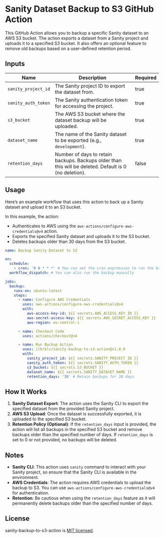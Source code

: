 # Sanity Dataset Backup to S3 GitHub Action

This GitHub Action allows you to backup a specific Sanity dataset to an AWS S3 bucket. The action exports a dataset from a Sanity project and uploads it to a specified S3 bucket. It also offers an optional feature to remove old backups based on a user-defined retention period.

## Inputs

| Name                | Description                                                                                            | Required |
| ------------------- | ------------------------------------------------------------------------------------------------------ | -------- |
| `sanity_project_id` | The Sanity project ID to export the dataset from.                                                      | true     |
| `sanity_auth_token` | The Sanity authentication token for accessing the project.                                             | true     |
| `s3_bucket`         | The AWS S3 bucket where the dataset backup will be uploaded.                                           | true     |
| `dataset_name`      | The name of the Sanity dataset to be exported (e.g., `development`).                                   | true     |
| `retention_days`    | Number of days to retain backups. Backups older than this will be deleted. Default is 0 (no deletion). | false    |

## Usage

Here’s an example workflow that uses this action to back up a Sanity dataset and upload it to an S3 bucket.

In this example, the action:

- Authenticates to AWS using the `aws-actions/configure-aws-credentials@v4` action.
- Exports the specified Sanity dataset and uploads it to the S3 bucket.
- Deletes backups older than 30 days from the S3 bucket.

```yaml
name: Backup Sanity Dataset to S3

on:
  schedule:
    - cron: '0 0 * * *' # You can set the cron expression to run the backup periodically
  workflow_dispatch: # You can also run the backup manually

jobs:
  backup:
    runs-on: ubuntu-latest
    steps:
      - name: Configure AWS Credentials
        uses: aws-actions/configure-aws-credentials@v4
        with:
          aws-access-key-id: ${{ secrets.AWS_ACCESS_KEY_ID }}
          aws-secret-access-key: ${{ secrets.AWS_SECRET_ACCESS_KEY }}
          aws-region: eu-central-1

      - name: Checkout Code
        uses: actions/checkout@v4

      - name: Run Backup Action
        uses: ilkrklc/sanity-backup-to-s3-action@v1.0.0
        with:
          sanity_project_id: ${{ secrets.SANITY_PROJECT_ID }}
          sanity_auth_token: ${{ secrets.SANITY_AUTH_TOKEN }}
          s3_bucket: ${{ secrets.S3_BUCKET }}
          dataset_name: ${{ secrets.SANITY_DATASET_NAME }}
          retention_days: '30' # Retain backups for 30 days
```

## How It Works

1. **Sanity Dataset Export**: The action uses the Sanity CLI to export the specified dataset from the provided Sanity project.
2. **AWS S3 Upload**: Once the dataset is successfully exported, it is uploaded to the specified S3 bucket.
3. **Retention Policy (Optional)**: If the `retention_days` input is provided, the action will list all backups in the specified S3 bucket and remove backups older than the specified number of days. If `retention_days` is set to 0 or not provided, no backups will be deleted.

## Notes

- **Sanity CLI**: This action uses `sanity` command to interact with your Sanity project, so ensure that the Sanity CLI is available in the environment.
- **AWS Credentials**: The action requires AWS credentials to upload the backup to S3. You can use `aws-actions/configure-aws-credentials@v4` for authentication.
- **Retention**: Be cautious when using the `retention_days` feature as it will permanently delete backups older than the specified number of days.

## License

sanity-backup-to-s3-action is [MIT licensed](./LICENSE).
